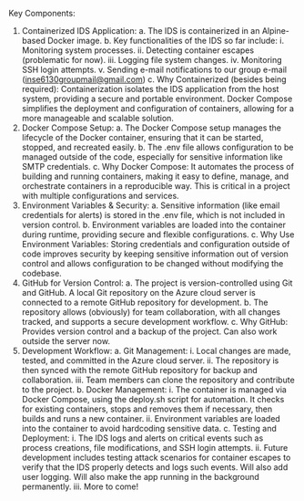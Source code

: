 Key Components:

1. Containerized IDS Application:
    a. The IDS is containerized in an Alpine-based Docker image.
    b. Key functionalities of the IDS so far include:
        i. Monitoring system processes.
        ii. Detecting container escapes (problematic for now).
        iii. Logging file system changes.
        iv. Monitoring SSH login attempts.
        v. Sending e-mail notifications to our group e-mail (inse6130groupmail@gmail.com)
    c. Why Containerized (besides being required): Containerization isolates the IDS application from the host system, providing a secure and portable environment. Docker Compose simplifies the deployment and configuration of containers, allowing for a more manageable and scalable solution.
3. Docker Compose Setup:
    a. The Docker Compose setup manages the lifecycle of the Docker container, ensuring that it can be started, stopped, and recreated easily.
    b. The .env file allows configuration to be managed outside of the code, especially for sensitive information like SMTP credentials.
    c. Why Docker Compose: It automates the process of building and running containers, making it easy to define, manage, and orchestrate containers in a reproducible way. This is critical in a project with multiple configurations and services.
4. Environment Variables & Security:
    a. Sensitive information (like email credentials for alerts) is stored in the .env file, which is not included in version control.
    b. Environment variables are loaded into the container during runtime, providing secure and flexible configurations.
    c. Why Use Environment Variables: Storing credentials and configuration outside of code improves security by keeping sensitive information out of version control and allows configuration to be changed without modifying the codebase.
5. GitHub for Version Control:
    a. The project is version-controlled using Git and GitHub. A local Git repository on the Azure cloud server is connected to a remote GitHub repository for development.
    b. The repository allows (obviously) for team collaboration, with all changes tracked, and supports a secure development workflow.
    c. Why GitHub: Provides version control and a backup of the project. Can also work outside the server now.
6. Development Workflow:
    a. Git Management:
        i. Local changes are made, tested, and committed in the Azure cloud server.
        ii. The repository is then synced with the remote GitHub repository for backup and collaboration.
        iii. Team members can clone the repository and contribute to the project.
    b. Docker Management:
        i. The container is managed via Docker Compose, using the deploy.sh script for automation. It checks for existing containers, stops and removes them if necessary, then builds and runs a new container.
        ii. Environment variables are loaded into the container to avoid hardcoding sensitive data.
    c. Testing and Deployment:
        i. The IDS logs and alerts on critical events such as process creations, file modifications, and SSH login attempts.
        ii. Future development includes testing attack scenarios for container escapes to verify that the IDS properly detects and logs such events. Will also add user logging. Will also make the app running in the background permanently.
        iii. More to come!